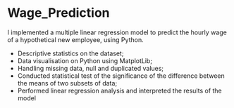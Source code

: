 # Wage_Prediction

I implemented a multiple linear regression model to predict the hourly wage of a hypothetical new employee, using Python.


- Descriptive statistics on the dataset;
- Data visualisation on Python using MatplotLib;
- Handling missing data, null and duplicated values;
- Conducted statistical test of the significance of the difference between the means of two subsets of data;
- Performed linear regression analysis and interpreted the results of the model

